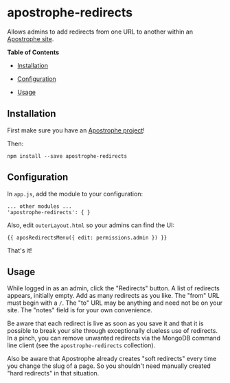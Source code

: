 # apostrophe-redirects

Allows admins to add redirects from one URL to another within an [Apostrophe site](http://github.com/punkave/apostrophe-sandbox).

**Table of Contents**

* [Installation](#installation)

* [Configuration](#configuration)

* [Usage](#usage)

## <a id="installation"></a> Installation

First make sure you have an [Apostrophe project](http://github.com/punkave/apostrophe-sandbox)!

Then:

    npm install --save apostrophe-redirects

## <a id="installation"></a> Configuration

In `app.js`, add the module to your configuration:

    ... other modules ...
    'apostrophe-redirects': { }

Also, edit `outerLayout.html` so your admins can find the UI:

    {{ aposRedirectsMenu({ edit: permissions.admin }) }}

That's it!

## <a id="usage"></a> Usage

While logged in as an admin, click the "Redirects" button. A list of redirects appears, initially empty. Add as many redirects as you like. The "from" URL must begin with a `/`. The "to" URL may be anything and need not be on your site. The "notes" field is for your own convenience.

Be aware that each redirect is live as soon as you save it and that it is possible to break your site through exceptionally clueless use of redirects. In a pinch, you can remove unwanted redirects via the MongoDB command line client (see the `apostrophe-redirects` collection).

Also be aware that Apostrophe already creates "soft redirects" every time you change the slug of a page. So you shouldn't need manually created "hard redirects" in that situation.

